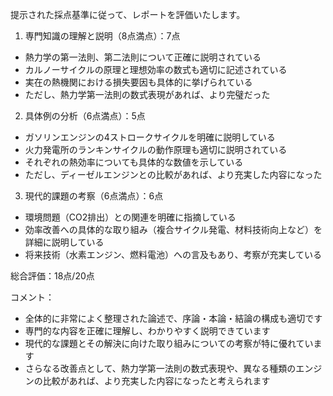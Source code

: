提示された採点基準に従って、レポートを評価いたします。

1. 専門知識の理解と説明（8点満点）：7点
- 熱力学の第一法則、第二法則について正確に説明されている
- カルノーサイクルの原理と理想効率の数式も適切に記述されている
- 実在の熱機関における損失要因も具体的に挙げられている
- ただし、熱力学第一法則の数式表現があれば、より完璧だった

2. 具体例の分析（6点満点）：5点
- ガソリンエンジンの4ストロークサイクルを明確に説明している
- 火力発電所のランキンサイクルの動作原理も適切に説明されている
- それぞれの熱効率についても具体的な数値を示している
- ただし、ディーゼルエンジンとの比較があれば、より充実した内容になった

3. 現代的課題の考察（6点満点）：6点
- 環境問題（CO2排出）との関連を明確に指摘している
- 効率改善への具体的な取り組み（複合サイクル発電、材料技術向上など）を詳細に説明している
- 将来技術（水素エンジン、燃料電池）への言及もあり、考察が充実している

総合評価：18点/20点

コメント：
- 全体的に非常によく整理された論述で、序論・本論・結論の構成も適切です
- 専門的な内容を正確に理解し、わかりやすく説明できています
- 現代的な課題とその解決に向けた取り組みについての考察が特に優れています
- さらなる改善点として、熱力学第一法則の数式表現や、異なる種類のエンジンの比較があれば、より充実した内容になったと考えられます